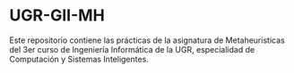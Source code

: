 # UGR-GII-MH
Este repositorio contiene las prácticas de la asignatura de Metaheurísticas del 3er curso de Ingeniería Informática de la UGR, especialidad de Computación y Sistemas Inteligentes.
